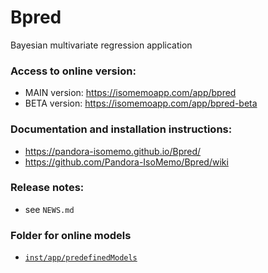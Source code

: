 # Bpred

Bayesian multivariate regression application

### Access to online version:
- MAIN version: https://isomemoapp.com/app/bpred
- BETA version: https://isomemoapp.com/app/bpred-beta

### Documentation and installation instructions:

- https://pandora-isomemo.github.io/Bpred/
- https://github.com/Pandora-IsoMemo/Bpred/wiki

### Release notes:
- see `NEWS.md`

### Folder for online models
- [`inst/app/predefinedModels`](https://github.com/Pandora-IsoMemo/bpred/tree/main/inst/app/predefinedModels)
